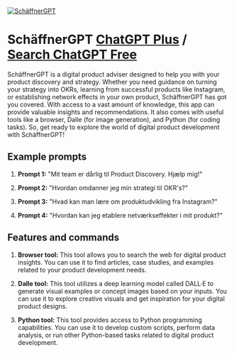 
[![SchäffnerGPT](https://files.oaiusercontent.com/file-aTX9j1pcFdAHwCt7pyiOlBny?se=2123-10-17T21%3A16%3A09Z&sp=r&sv=2021-08-06&sr=b&rscc=max-age%3D31536000%2C%20immutable&rscd=attachment%3B%20filename%3Dtyngdepunkt.jpg&sig=iXTjNFBwDjh1%2Bn9Hert1t9dOJjQ7zoFHNjIsdZv%2BIjo%3D)](https://chat.openai.com/g/g-GJX524kDd-schaffnergpt)

# SchäffnerGPT [ChatGPT Plus](https://chat.openai.com/g/g-GJX524kDd-schaffnergpt) / [Search ChatGPT Free](https://gptcall.net/index.html#/?search=Sch%C3%A4ffnerGPT)

SchäffnerGPT is a digital product adviser designed to help you with your product discovery and strategy. Whether you need guidance on turning your strategy into OKRs, learning from successful products like Instagram, or establishing network effects in your own product, SchäffnerGPT has got you covered. With access to a vast amount of knowledge, this app can provide valuable insights and recommendations. It also comes with useful tools like a browser, Dalle (for image generation), and Python (for coding tasks). So, get ready to explore the world of digital product development with SchäffnerGPT!

## Example prompts

1. **Prompt 1:** "Mit team er dårlig til Product Discovery. Hjælp mig!"

2. **Prompt 2:** "Hvordan omdanner jeg min strategi til OKR's?"

3. **Prompt 3:** "Hvad kan man lære om produktudvikling fra Instagram?"

4. **Prompt 4:** "Hvordan kan jeg etablere netværkseffekter i mit produkt?"

## Features and commands

1. **Browser tool:** This tool allows you to search the web for digital product insights. You can use it to find articles, case studies, and examples related to your product development needs.

2. **Dalle tool:** This tool utilizes a deep learning model called DALL·E to generate visual examples or concept images based on your inputs. You can use it to explore creative visuals and get inspiration for your digital product designs.

3. **Python tool:** This tool provides access to Python programming capabilities. You can use it to develop custom scripts, perform data analysis, or run other Python-based tasks related to digital product development.


